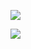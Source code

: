 <a href="https://codeclimate.com/github/ecaepsey/project-lvl1-s486/maintainability"><img src="https://api.codeclimate.com/v1/badges/a178d1b9e81538a107c0/maintainability" /></a>

<a href="https://codeclimate.com/github/ecaepsey/project-lvl1-s486/test_coverage"><img src="https://api.codeclimate.com/v1/badges/a178d1b9e81538a107c0/test_coverage" /></a>